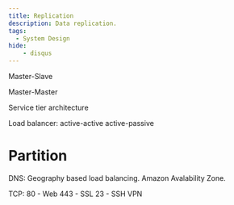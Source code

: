 ```yaml
---
title: Replication
description: Data replication.
tags:
  - System Design
hide:
    - disqus
---
```


Master-Slave

Master-Master

Service tier architecture

Load balancer:
active-active
active-passive

# Partition

DNS:
Geography based load balancing.
Amazon Avalability Zone.

TCP:
80 - Web
443 - SSL
23 - SSH
VPN
